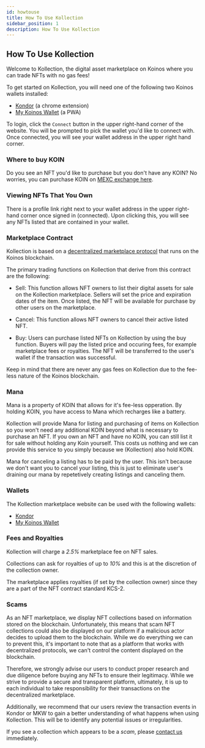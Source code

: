 ```yaml
---
id: howtouse
title: How To Use Kollection
sidebar_position: 1
description: How To Use Kollection
---
```


## How To Use Kollection

Welcome to Kollection, the digital asset marketplace on Koinos where you can trade NFTs with no gas fees!

To get started on Kollection, you will need one of the following two Koinos wallets installed:

- [Kondor](https://chrome.google.com/webstore/detail/kondor/ghipkefkpgkladckmlmdnadmcchefhjl) (a chrome extension)
- [My Koinos Wallet](https://mykw.vercel.app/) (a PWA)

To login, click the `Connect` button in the upper right-hand corner of the website. You will be prompted to pick the wallet you'd like to connect with. Once connected, you will see your wallet address in the upper right hand corner.

### Where to buy KOIN

Do you see an NFT you'd like to purchase but you don't have any KOIN? No worries, you can purchase KOIN on [MEXC exchange here](https://www.mexc.com/exchange/KOIN_USDT).

### Viewing NFTs That You Own

There is a profile link right next to your wallet address in the upper right-hand corner once signed in (connected). Upon clicking this, you will see any NFTs listed that are contained in your wallet.

### Marketplace Contract

Kollection is based on a [decentralized marketplace protocol](https://github.com/kollection-nft/marketplace) that runs on the Koinos blockchain.

The primary trading functions on Kollection that derive from this contract are the following:

- Sell: This function allows NFT owners to list their digital assets for sale on the Kollection marketplace. Sellers will set the price and expiration dates of the item. Once listed, the NFT will be available for purchase by other users on the marketplace.

- Cancel: This function allows NFT owners to cancel their active listed NFT.

- Buy: Users can purchase listed NFTs on Kollection by using the buy function. Buyers will pay the listed price and occuring fees, for example marketplace fees or royalties. The NFT will be transferred to the user's wallet if the transaction was successful.

Keep in mind that there are never any gas fees on Kollection due to the fee-less nature of the Koinos blockchain.

### Mana

Mana is a property of KOIN that allows for it's fee-less opperation. By holding KOIN, you have access to Mana which recharges like a battery.

Kollection will provide Mana for listing and purchasing of items on Kollection so you won't need any additional KOIN beyond what is necessary to purchase an NFT. If you own an NFT and have no KOIN, you can still list it for sale without holding any Koin yourself. This costs us nothing and we can provide this service to you simply because we (Kollection) also hold KOIN.

Mana for canceling a listing has to be paid by the user. This isn't because we don't want you to cancel your listing, this is just to eliminate user's draining our mana by repetetively creating listings and canceling them.

### Wallets

The Kollection marketplace website can be used with the following wallets:

- [Kondor](https://chrome.google.com/webstore/detail/kondor/ghipkefkpgkladckmlmdnadmcchefhjl)
- [My Koinos Wallet](https://mykw.vercel.app/)

### Fees and Royalties

Kollection will charge a _2.5%_ marketplace fee on NFT sales.

Collections can ask for royalties of up to _10%_ and this is at the discretion of the collection owner.

The marketplace applies royalties (if set by the collection owner) since they are a part of the NFT contract standard KCS-2.

### Scams

As an NFT marketplace, we display NFT collections based on information stored on the blockchain. Unfortunately, this means that scam NFT collections could also be displayed on our platform if a malicious actor decides to upload them to the blockchain. While we do everything we can to prevent this, it's important to note that as a platform that works with decentralized protocols, we can't control the content displayed on the blockchain.

Therefore, we strongly advise our users to conduct proper research and due diligence before buying any NFTs to ensure their legitimacy. While we strive to provide a secure and transparent platform, ultimately, it is up to each individual to take responsibility for their transactions on the decentralized marketplace.

Additionally, we recommend that our users review the transaction events in Kondor or MKW to gain a better understanding of what happens when using Kollection. This will be to identify any potential issues or irregularities.

If you see a collection which appears to be a _scam_, please [contact us](mailto:contact@kollection.app) immediately.
